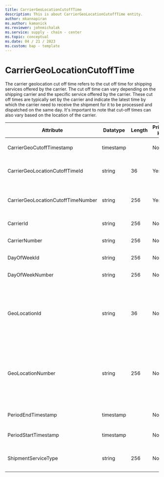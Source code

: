 ```yaml
---
title: CarrierGeoLocationCutoffTime
description: This is about CarrierGeoLocationCutoffTime entity.
author: mkannapiran
ms.author: kamanick
ms.reviewer: johnmichalak
ms.service: supply - chain - center
ms.topic: conceptual
ms.date: 04 / 21 / 2023
ms.custom: bap - template
---
```


# **CarrierGeoLocationCutoffTime**

The carrier geolocation cut off time refers to the cut off time for shipping services offered by the carrier. The cut off time can vary depending on the shipping carrier and the specific service offered by the carrier. These cut off times are typically set by the carrier and indicate the latest time by which the carrier need to receive the shipment for it to be processed and dispatched on the same day. It's important to note that cut-off times can also vary based on the location of the carrier.


|	Attribute	|	Datatype	|	Length	|	Primary Key	|	Description	|
|---------------|--------|------|----------|-----------|
|	CarrierGeoCutoffTimestamp	|	timestamp	|		|	No	|	The cut off time of the carrier	|
|	CarrierGeoLocationCutoffTimeId	|	string	|	36	|	Yes	|	The unique Id of the carrier location cut off time	|
|	CarrierGeoLocationCutoffTimeNumber	|	string	|	256	|	Yes	|	The unique number of the carrier location cut off time	|
|	CarrierId	|	string	|	256	|	No	|	The unique Id of the carrier	|
|	CarrierNumber	|	string	|	256	|	No	|	The unique number of the carrier	|
|	DayOfWeekId	|	string	|	256	|	No	|	The Id of the week	|
|	DayOfWeekNumber	|	string	|	256	|	No	|	The unique number of the week.	|
|	GeoLocationId	|	string	|	36	|	No	|	The unique identifier of a Location. This is autogenerated by Supply chain center or D365 applications	|
|	GeoLocationNumber	|	string	|	256	|	No	|	The unique number of a location. This is a referenced in an external system to identify the unique location	|
|	PeriodEndTimestamp	|	timestamp	|		|	No	|	Validity end date of this record	|
|	PeriodStartTimestamp	|	timestamp	|		|	No	|	Validity start date of this record	|
|	ShipmentServiceType	|	string	|	256	|	No	|	Type of service provided by the carrier	|
